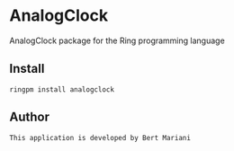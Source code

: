 # AnalogClock

AnalogClock package for the Ring programming language

## Install 
	
	ringpm install analogclock

## Author

	This application is developed by Bert Mariani